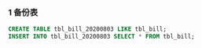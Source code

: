 



### 1 备份表

```sql
CREATE TABLE tbl_bill_20200803 LIKE tbl_bill;
INSERT INTO tbl_bill_20200803 SELECT * FROM tbl_bill;
```









